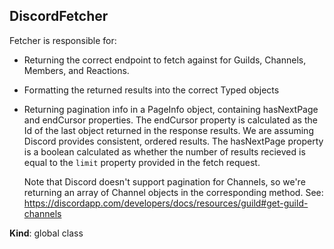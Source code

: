 <a name="DiscordFetcher"></a>

## DiscordFetcher
Fetcher is responsible for:
- Returning the correct endpoint to fetch against for Guilds, Channels,
  Members, and Reactions.
- Formatting the returned results into the correct Typed objects
- Returning pagination info in a PageInfo object, containing hasNextPage
  and endCursor properties.
  The endCursor property is calculated as the Id of the last object
  returned in the response results. We are assuming Discord provides
  consistent, ordered results.
  The hasNextPage property is a boolean calculated as whether the number of
  results recieved is equal to the `limit` property provided in the
  fetch request.

  Note that Discord doesn't support pagination for Channels, so we're
  returning an array of Channel objects in the corresponding method.
  See: https://discordapp.com/developers/docs/resources/guild#get-guild-channels

**Kind**: global class  
